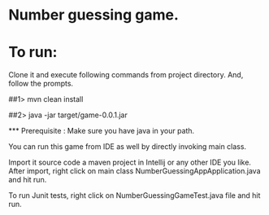 # Number guessing game.


# To run: 

Clone it and execute following commands from project directory. And, follow the prompts.

##1> mvn clean install

##2> java -jar target/game-0.0.1.jar 


*** Prerequisite : Make sure you have java in your path.


You can run this game from IDE as well by directly invoking main class.

Import it source code a maven project in Intellij or any other IDE you like. After import, right click on main class NumberGuessingAppApplication.java and hit run. 

To run Junit tests, right click on NumberGuessingGameTest.java file and hit run. 

